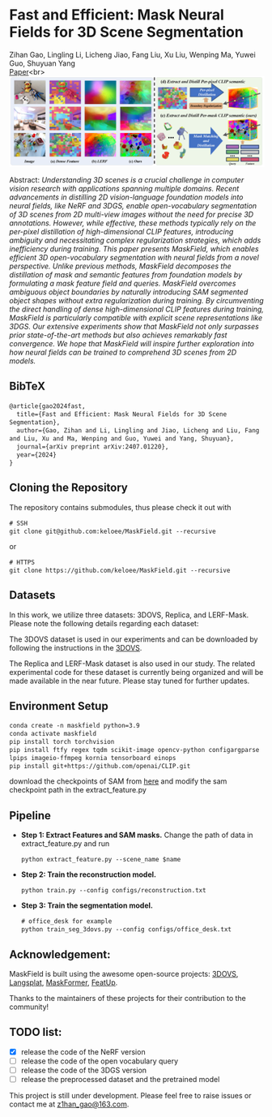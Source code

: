 # Fast and Efficient: Mask Neural Fields for 3D Scene Segmentation
Zihan Gao, Lingling Li, Licheng Jiao, Fang Liu, Xu Liu, Wenping Ma, Yuwei Guo, Shuyuan Yang<br>
[Paper](https://arxiv.org/abs/2312.03203](https://arxiv.org/abs/2407.01220))<br>
![Teaser image](assets/teaser.png) 

Abstract: *Understanding 3D scenes is a crucial challenge in computer vision research with applications spanning multiple domains. Recent advancements in distilling 2D vision-language foundation models into neural fields, like NeRF and 3DGS, enable open-vocabulary segmentation of 3D scenes from 2D multi-view images without the need for precise 3D annotations. However, while effective, these methods typically rely on the per-pixel distillation of high-dimensional CLIP features, introducing ambiguity and necessitating complex regularization strategies, which adds inefficiency during training. This paper presents MaskField, which enables efficient 3D open-vocabulary segmentation with neural fields from a novel perspective. Unlike previous methods, MaskField decomposes the distillation of mask and semantic features from foundation models by formulating a mask feature field and queries. MaskField overcomes ambiguous object boundaries by naturally introducing SAM segmented object shapes without extra regularization during training. By circumventing the direct handling of dense high-dimensional CLIP features during training, MaskField is particularly compatible with explicit scene representations like 3DGS. Our extensive experiments show that MaskField not only surpasses prior state-of-the-art methods but also achieves remarkably fast convergence. We hope that MaskField will inspire further exploration into how neural fields can be trained to comprehend 3D scenes from 2D models.*

<section class="section" id="BibTeX">
  <div class="container is-max-desktop content">
    <h2 class="title">BibTeX</h2>
    <pre><code>@article{gao2024fast,
  title={Fast and Efficient: Mask Neural Fields for 3D Scene Segmentation},
  author={Gao, Zihan and Li, Lingling and Jiao, Licheng and Liu, Fang and Liu, Xu and Ma, Wenping and Guo, Yuwei and Yang, Shuyuan},
  journal={arXiv preprint arXiv:2407.01220},
  year={2024}
}</code></pre>
  </div>
</section>

## Cloning the Repository

The repository contains submodules, thus please check it out with 
```shell
# SSH
git clone git@github.com:keloee/MaskField.git --recursive
```
or
```shell
# HTTPS
git clone https://github.com/keloee/MaskField.git --recursive
```
## Datasets
In this work, we utilize three datasets: 3DOVS, Replica, and LERF-Mask. Please note the following details regarding each dataset:



The 3DOVS dataset is used in our experiments and can be downloaded by following the instructions in the [3DOVS](https://github.com/Kunhao-Liu/3D-OVS).



The Replica and LERF-Mask dataset is also used in our study. The related experimental code for these dataset is currently being organized and will be made available in the near future. Please stay tuned for further updates.


## Environment Setup
```
conda create -n maskfield python=3.9
conda activate maskfield
pip install torch torchvision
pip install ftfy regex tqdm scikit-image opencv-python configargparse lpips imageio-ffmpeg kornia tensorboard einops
pip install git+https://github.com/openai/CLIP.git
```
download the checkpoints of SAM from [here](https://github.com/facebookresearch/segment-anything) and modify the sam checkpoint path in the extract_feature.py

## Pipeline
- **Step 1: Extract Features and SAM masks.**
  Change the path of data in extract_feature.py and run
  ```
  python extract_feature.py --scene_name $name
  ```
- **Step 2: Train the reconstruction model.**
  ```
  python train.py --config configs/reconstruction.txt
  ```
- **Step 3: Train the segmentation model.**
  ```
  # office_desk for example
  python train_seg_3dovs.py --config configs/office_desk.txt
  ```

## Acknowledgement:
MaskField is built using the awesome open-source projects: [3DOVS](https://github.com/Kunhao-Liu/3D-OVS), [Langsplat](https://github.com/minghanqin/LangSplat), [MaskFormer](https://github.com/facebookresearch/MaskFormer), [FeatUp](https://github.com/mhamilton723/FeatUp).

Thanks to the maintainers of these projects for their contribution to the community!



## TODO list:
- [x] release the code of the NeRF version
- [ ] release the code of the open vocabulary query
- [ ] release the code of the 3DGS version
- [ ] release the preprocessed dataset and the pretrained model

This project is still under development. Please feel free to raise issues or contact me at z1han_gao@163.com.

